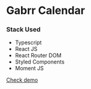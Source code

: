 # Gabrr Calendar

### Stack Used

- Typescript
- React JS
- React Router DOM
- Styled Components
- Moment JS

[Check demo](https://gabrr-calendar.netlify.app/)
